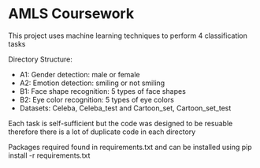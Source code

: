 # AMLS Coursework
This project uses machine learning techniques to perform 4 classification tasks

Directory Structure:
* A1: Gender detection: male or female
* A2: Emotion detection: smiling or not smiling
* B1: Face shape recognition: 5 types of face shapes
* B2: Eye color recognition: 5 types of eye colors
* Datasets: Celeba, Celeba_test and Cartoon_set, Cartoon_set_test

Each task is self-sufficient but the code was designed to be resuable
 therefore there is a lot of duplicate code in each directory

Packages required found in requirements.txt and can be installed using pip install -r requirements.txt